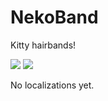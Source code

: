 # NekoBand
Kitty hairbands!

![](https://kitsun.es/Yrsz0H)
![](https://kitsun.es/JdmikW)

No localizations yet.
